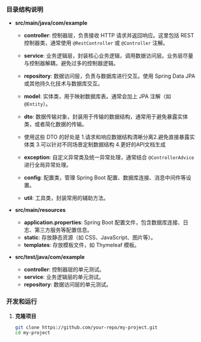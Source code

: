 ### 目录结构说明

- **src/main/java/com/example**
    - **controller**: 控制器层，负责接收 HTTP 请求并返回响应。这里包括 REST 控制器类，通常使用 `@RestController` 或 `@Controller` 注解。
    - **service**: 业务逻辑层，封装核心业务逻辑，调用数据访问层。业务层尽量与控制器解耦，避免过多的控制器逻辑。
    - **repository**: 数据访问层，负责与数据库进行交互。使用 Spring Data JPA 或其他持久化技术与数据库交互。
    - **model**: 实体类，用于映射数据库表。通常会加上 JPA 注解（如 `@Entity`）。
    - **dto**: 数据传输对象，封装用于传输的数据结构，通常用于避免暴露实体类，或者简化数据的传输。 
    - 使用这些 DTO 的好处是
      1.请求和响应数据结构清晰分离2.避免直接暴露实体类
      3.可以针对不同场景定制数据结构
      4.更好的API文档生成

    - **exception**: 自定义异常类及统一异常处理，通常结合 `@ControllerAdvice` 进行全局异常处理。
    - **config**: 配置类，管理 Spring Boot 配置、数据库连接、消息中间件等设置。
    - **util**: 工具类，封装常用的辅助方法。

- **src/main/resources**
    - **application.properties**: Spring Boot 配置文件，包含数据库连接、日志、第三方服务等配置信息。
    - **static**: 存放静态资源（如 CSS、JavaScript、图片等）。
    - **templates**: 存放模板文件，如 Thymeleaf 模板。

- **src/test/java/com/example**
    - **controller**: 控制器层的单元测试。
    - **service**: 业务逻辑层的单元测试。
    - **repository**: 数据访问层的单元测试。

### 开发和运行

1. **克隆项目**

   ```bash
   git clone https://github.com/your-repo/my-project.git
   cd my-project